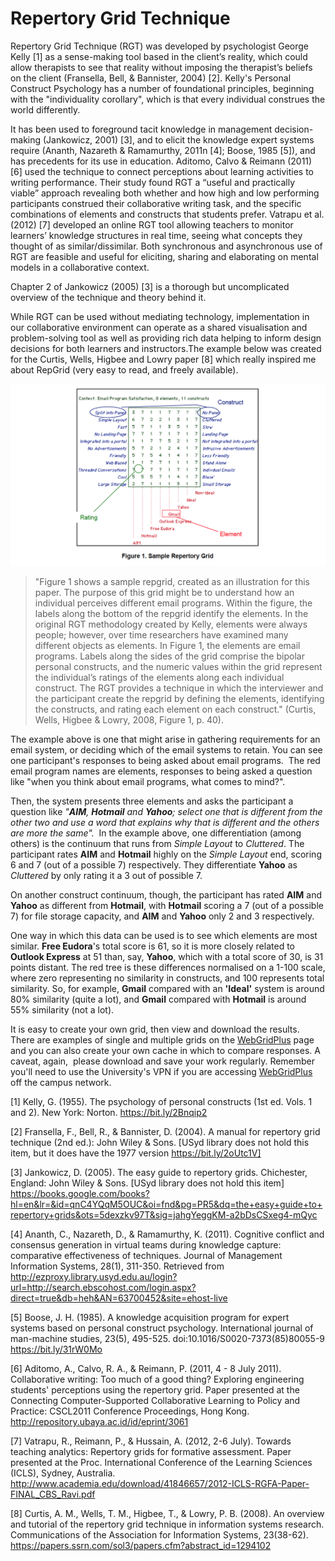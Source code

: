 # Repertory Grid Technique

Repertory Grid Technique (RGT) was developed by psychologist George Kelly [1] as a sense-making tool based in the client’s reality, which could allow therapists to see that reality without imposing the therapist’s beliefs on the client (Fransella, Bell, & Bannister, 2004) [2]. Kelly's Personal Construct Psychology has a number of foundational principles, beginning with the "individuality corollary", which is that every individual construes the world differently.

It has been used to foreground tacit knowledge in management decision-making (Jankowicz, 2001) [3], and to elicit the knowledge expert systems require (Ananth, Nazareth & Ramamurthy, 2011n [4]; Boose, 1985 [5]), and has precedents for its use in education. Aditomo, Calvo & Reimann (2011) [6] used the technique to connect perceptions about learning activities to writing performance. Their study found RGT a “useful and practically viable” approach revealing both whether and how high and low performing participants construed their collaborative writing task, and the specific combinations of elements and constructs that students prefer. Vatrapu et al. (2012) [7] developed an online RGT tool allowing teachers to monitor learners’ knowledge structures in real time, seeing what concepts they thought of as similar/dissimilar. Both synchronous and asynchronous use of RGT are feasible and useful for eliciting, sharing and elaborating on mental models in a collaborative context.

Chapter 2 of Jankowicz (2005) [3] is a thorough but uncomplicated overview of the technique and theory behind it.

While RGT can be used without mediating technology, implementation in our collaborative environment can operate as a shared visualisation and problem-solving tool as well as providing rich data helping to inform design decisions for both learners and instructors.The example below was created for the Curtis, Wells, Higbee and Lowry paper [8] which really inspired me about RepGrid (very easy to read, and freely available).

![Figure 1 shows the matrix of elements, constructs and scores](https://github.com/ech08ravo/repgrid/blob/master/images/Curtis-Fig-1.png "Figure 1 (Curtis et al., 2008 (p. 40)")

>"Figure 1 shows a sample repgrid, created as an illustration for this paper. The purpose of this grid might be to understand how an individual perceives different email programs. Within the figure, the labels along the bottom of the repgrid identify the elements. In the original RGT methodology created by Kelly, elements were always people; however, over time researchers have examined many different objects as elements. In Figure 1, the elements are email programs. Labels along the sides of the grid comprise the bipolar personal constructs, and the numeric values within the grid represent the individual’s ratings of the elements along each individual construct. The RGT provides a technique in which the interviewer and the participant create the repgrid by defining the elements, identifying the constructs, and rating each element on each construct." (Curtis, Wells, Higbee & Lowry, 2008, Figure 1, p. 40).

The example above is one that might arise in gathering requirements for an email system, or deciding which of the email systems to retain. You can see one participant's responses to being asked about email programs.  The red email program names are elements, responses to being asked a question like "when you think about email programs, what comes to mind?".

Then, the system presents three elements and asks the participant a question like _"**AIM**, **Hotmail** and **Yahoo**; select one that is different from the other two and use a word that explains why that is different and the others are more the same"._  In the example above, one differentiation (among others) is the continuum that runs from _Simple Layout_ to _Cluttered_. The participant rates **AIM** and **Hotmail** highly on the _Simple Layout_ end, scoring 6 and 7 (out of a possible 7) respectively. They differentiate **Yahoo** as _Cluttered_ by only rating it a 3 out of possible 7.

On another construct continuum, though, the participant has rated **AIM** and **Yahoo** as different from **Hotmail**, with **Hotmail** scoring a 7 (out of a possible 7) for file storage capacity, and **AIM** and **Yahoo** only 2 and 3 respectively.

One way in which this data can be used is to see which elements are most similar. **Free Eudora**'s total score is 61, so it is more closely related to **Outlook Express** at 51 than, say, **Yahoo**, which with a total score of 30, is 31 points distant. The red tree is these differences normalised on a 1-100 scale, where zero representing no similarity in constructs, and 100 represents total similarity. So, for example, **Gmail** compared with an **'Ideal'** system is around 80% similarity (quite a lot), and **Gmail** compared with **Hotmail** is around 55% similarity (not a lot).

It is easy to create your own grid, then view and download the results. There are examples of single and multiple grids on the [WebGridPlus](repgrid.makegroupworknotsuck.com) page and you can also create your own cache in which to compare responses. A caveat, again,  please download and save your work regularly. Remember you'll need to use the University's VPN if you are accessing [WebGridPlus](repgrid.makegroupworknotsuck.com) off the campus network.

[1] Kelly, G. (1955). The psychology of personal constructs (1st ed. Vols. 1 and 2). New York: Norton. https://bit.ly/2Bnqip2

[2] Fransella, F., Bell, R., & Bannister, D. (2004). A manual for repertory grid technique (2nd ed.): John Wiley & Sons. [USyd library does not hold this item, but it does have the 1977 version https://bit.ly/2oUtc1V]

[3] Jankowicz, D. (2005). The easy guide to repertory grids. Chichester, England: John Wiley & Sons.  [USyd library does not hold this item] https://books.google.com/books?hl=en&lr=&id=qnC4YQqM5OUC&oi=fnd&pg=PR5&dq=the+easy+guide+to+repertory+grids&ots=5dexzkv97T&sig=jahgYeggKM-a2bDsCSxeg4-mQyc

[4] Ananth, C., Nazareth, D., & Ramamurthy, K. (2011). Cognitive conflict and consensus generation in virtual teams during knowledge capture: comparative effectiveness of techniques. Journal of Management Information Systems, 28(1), 311-350. Retrieved from http://ezproxy.library.usyd.edu.au/login?url=http://search.ebscohost.com/login.aspx?direct=true&db=heh&AN=63700452&site=ehost-live

[5] Boose, J. H. (1985). A knowledge acquisition program for expert systems based on personal construct psychology. International journal of man-machine studies, 23(5), 495-525. doi:10.1016/S0020-7373(85)80055-9 https://bit.ly/31rW0Mo

[6] Aditomo, A., Calvo, R. A., & Reimann, P. (2011, 4 - 8 July 2011). Collaborative writing: Too much of a good thing? Exploring engineering students' perceptions using the repertory grid. Paper presented at the Connecting Computer-Supported Collaborative Learning to Policy and Practice: CSCL2011 Conference Proceedings, Hong Kong. http://repository.ubaya.ac.id/id/eprint/3061

[7] Vatrapu, R., Reimann, P., & Hussain, A. (2012, 2-6 July). Towards teaching analytics: Repertory grids for formative assessment. Paper presented at the Proc. International Conference of the Learning Sciences (ICLS), Sydney, Australia. http://www.academia.edu/download/41846657/2012-ICLS-RGFA-Paper-FINAL_CBS_Ravi.pdf

[8] Curtis, A. M., Wells, T. M., Higbee, T., & Lowry, P. B. (2008). An overview and tutorial of the repertory grid technique in information systems research. Communications of the Association for Information Systems, 23(38-62). https://papers.ssrn.com/sol3/papers.cfm?abstract_id=1294102
